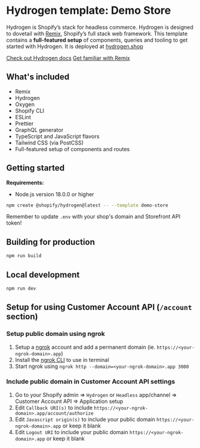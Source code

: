 # Hydrogen template: Demo Store

Hydrogen is Shopify’s stack for headless commerce. Hydrogen is designed to dovetail with [Remix](https://remix.run/), Shopify’s full stack web framework. This template contains a **full-featured setup** of components, queries and tooling to get started with Hydrogen. It is deployed at [hydrogen.shop](https://hydrogen.shop)

[Check out Hydrogen docs](https://shopify.dev/custom-storefronts/hydrogen)
[Get familiar with Remix](https://remix.run/docs/en/v1)

## What's included

- Remix
- Hydrogen
- Oxygen
- Shopify CLI
- ESLint
- Prettier
- GraphQL generator
- TypeScript and JavaScript flavors
- Tailwind CSS (via PostCSS)
- Full-featured setup of components and routes

## Getting started

**Requirements:**

- Node.js version 18.0.0 or higher

```bash
npm create @shopify/hydrogen@latest -- --template demo-store
```

Remember to update `.env` with your shop's domain and Storefront API token!

## Building for production

```bash
npm run build
```

## Local development

```bash
npm run dev
```

## Setup for using Customer Account API (`/account` section)

### Setup public domain using ngrok

1. Setup a [ngrok](https://ngrok.com/) account and add a permanent domain (ie. `https://<your-ngrok-domain>.app`)
1. Install the [ngrok CLI](https://ngrok.com/download) to use in terminal
1. Start ngrok using `ngrok http --domain=<your-ngrok-domain>.app 3000`

### Include public domain in Customer Account API settings

1. Go to your Shopify admin => `Hydrogen` or `Headless` app/channel => Customer Account API => Application setup
1. Edit `Callback URI(s)` to include `https://<your-ngrok-domain>.app/account/authorize`
1. Edit `Javascript origin(s)` to include your public domain `https://<your-ngrok-domain>.app` or keep it blank
1. Edit `Logout URI` to include your public domain `https://<your-ngrok-domain>.app` or keep it blank
